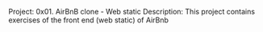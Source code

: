 Project: 0x01. AirBnB clone - Web static
Description: This project contains exercises of the front end (web static) of AirBnb